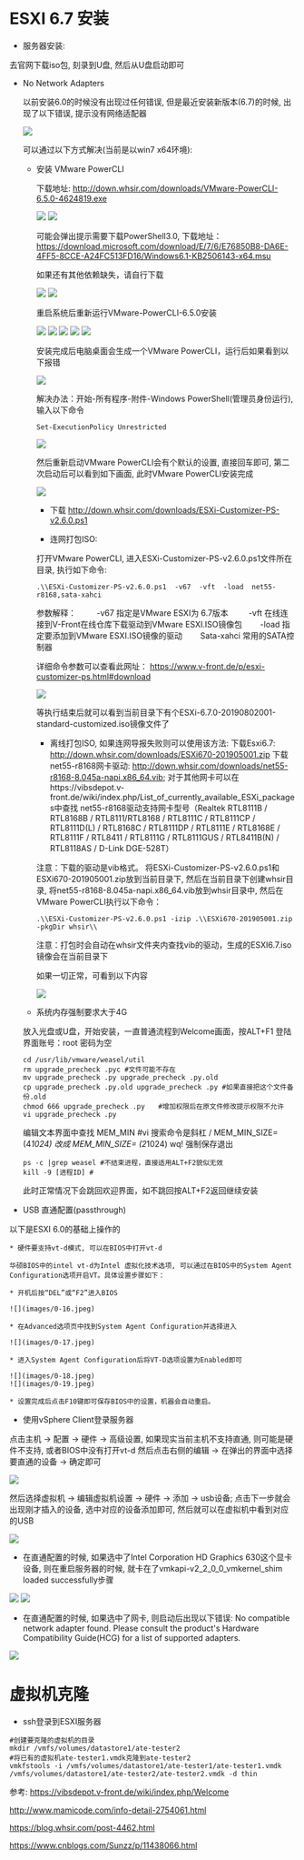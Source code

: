 # ESXI 6.7 安装

- 服务器安装:

去官网下载iso包, 刻录到U盘, 然后从U盘启动即可

  * No Network Adapters

	以前安装6.0的时候没有出现过任何错误, 但是最近安装新版本(6.7)的时候, 出现了以下错误, 提示没有网络适配器

	![](images/0-1.jpeg)

	可以通过以下方式解决(当前是以win7 x64环境):

      + 安装 VMware PowerCLI

        下载地址: http://down.whsir.com/downloads/VMware-PowerCLI-6.5.0-4624819.exe
        
		![](images/0-2.jpeg)
        ![](images/0-3.jpeg)

        可能会弹出提示需要下载PowerShell3.0, 下载地址：https://download.microsoft.com/download/E/7/6/E76850B8-DA6E-4FF5-8CCE-A24FC513FD16/Windows6.1-KB2506143-x64.msu

        如果还有其他依赖缺失，请自行下载

        ![](images/0-4.jpeg)
        ![](images/0-5.jpeg)

        重启系统后重新运行VMware-PowerCLI-6.5.0安装

        ![](images/0-6.jpeg)
        ![](images/0-7.jpeg)
        ![](images/0-8.jpeg)
        ![](images/0-9.jpeg)
        ![](images/0-10.jpeg)

        安装完成后电脑桌面会生成一个VMware PowerCLI，运行后如果看到以下报错

        ![](images/0-11.jpeg)

        解决办法：开始-所有程序-附件-Windows PowerShell(管理员身份运行), 输入以下命令
        ```Shell
        Set-ExecutionPolicy Unrestricted
        ```

        ![](images/0-11.jpeg)

        然后重新启动VMware PowerCLI会有个默认的设置, 直接回车即可, 第二次启动后可以看到如下画面, 此时VMware PowerCLI安装完成
        
		![](images/0-13.jpeg)

        + 下载 http://down.whsir.com/downloads/ESXi-Customizer-PS-v2.6.0.ps1

        + 连网打包ISO:

        打开VMware PowerCLI, 进入ESXi-Customizer-PS-v2.6.0.ps1文件所在目录, 执行如下命令:
        ```Shell
        .\\ESXi-Customizer-PS-v2.6.0.ps1  -v67  -vft  -load  net55-r8168,sata-xahci
        ```
        参数解释：
    　　  -v67    指定是VMware ESXI为 6.7版本
    　　  -vft      在线连接到V-Front在线仓库下载驱动到VMware ESXI.ISO镜像包
      　　-load   指定要添加到VMware ESXI.ISO镜像的驱动
      　　Sata-xahci   常用的SATA控制器
    
        详细命令参数可以查看此网址： https://www.v-front.de/p/esxi-customizer-ps.html#download
        
		![](images/0-14.jpeg)

        等执行结束后就可以看到当前目录下有个ESXi-6.7.0-20190802001-standard-customized.iso镜像文件了

        + 离线打包ISO, 如果连网导报失败则可以使用该方法:
        下载Esxi6.7: http://down.whsir.com/downloads/ESXi670-201905001.zip
        下载net55-r8168网卡驱动: http://down.whsir.com/downloads/net55-r8168-8.045a-napi.x86_64.vib; 对于其他网卡可以在https://vibsdepot.v-front.de/wiki/index.php/List_of_currently_available_ESXi_packages中查找
        net55-r8168驱动支持网卡型号（Realtek RTL8111B / RTL8168B / RTL8111/RTL8168 / RTL8111C / RTL8111CP / RTL8111D(L) / RTL8168C / RTL8111DP / RTL8111E / RTL8168E / RTL8111F / RTL8411 / RTL8111G / RTL8111GUS / RTL8411B(N) / RTL8118AS / D-Link DGE-528T）
        
        注意：下载的驱动是vib格式。
        将ESXi-Customizer-PS-v2.6.0.ps1和ESXi670-201905001.zip放到当前目录下, 然后在当前目录下创建whsir目录, 将net55-r8168-8.045a-napi.x86_64.vib放到whsir目录中, 然后在VMware PowerCLI执行以下命令：
        ```Shell
        .\\ESXi-Customizer-PS-v2.6.0.ps1 -izip .\\ESXi670-201905001.zip -pkgDir whsir\\
        ```

        注意：打包时会自动在whsir文件夹内查找vib的驱动，生成的ESXI6.7.iso镜像会在当前目录下

        如果一切正常，可看到以下内容
        
		![](images/0-15.jpeg)

    * 系统内存强制要求大于4G

    放入光盘或U盘，开始安装，一直普通流程到Welcome画面，按ALT+F1
    登陆界面账号：root 密码为空
    ```Shell
    cd /usr/lib/vmware/weasel/util
    rm upgrade_precheck .pyc #文件可能不存在
    mv upgrade_precheck .py upgrade_precheck .py.old
    cp upgrade_precheck .py.old upgrade_precheck .py #如果直接把这个文件备份.old
    chmod 666 upgrade_precheck .py　　#增加权限后在原文件修改提示权限不允许
    vi upgrade_precheck .py
    ```
    编辑文本界面中查找 MEM_MIN #vi 搜索命令是斜杠 /
    MEM_MIN_SIZE= (4*1024) 改成 MEM_MIN_SIZE= (2*1024)
    wq! 强制保存退出
    ```Shell
    ps -c |grep weasel #不结束进程，直接适用ALT+F2貌似无效
    kill -9 [进程ID] #
    ```
    此时正常情况下会跳回欢迎界面，如不跳回按ALT+F2返回继续安装

- USB 直通配置(passthrough)

以下是ESXI 6.0的基础上操作的

    * 硬件要支持vt-d模式, 可以在BIOS中打开vt-d

    华硕BIOS中的intel vt-d为Intel 虚拟化技术选项, 可以通过在BIOS中的System Agent Configuration选项开启VT。具体设置步骤如下：

    * 开机后按“DEL”或“F2”进入BIOS
    
    ![](images/0-16.jpeg)
    
    * 在Advanced选项页中找到System Agent Configuration并选择进入
    
    ![](images/0-17.jpeg)
    
    * 进入System Agent Configuration后将VT-D选项设置为Enabled即可
    
    ![](images/0-18.jpeg)
    ![](images/0-19.jpeg)

    * 设置完成后点击F10键即可保存BIOS中的设置，机器会自动重启。
    
- 使用vSphere Client登录服务器

点击主机 -> 配置 -> 硬件 -> 高级设置, 如果现实当前主机不支持直通, 则可能是硬件不支持, 或者BIOS中没有打开vt-d
然后点击右侧的编辑 -> 在弹出的界面中选择要直通的设备 -> 确定即可

![](images/0-20.jpeg)

然后选择虚拟机 -> 编辑虚拟机设置 -> 硬件 -> 添加 -> usb设备; 点击下一步就会出现刚才插入的设备, 选中对应的设备添加即可, 然后就可以在虚拟机中看到对应的USB

![](images/0-21.jpeg)

- 在直通配置的时候, 如果选中了Intel Corporation HD Graphics 630这个显卡设备, 则在重启服务器的时候, 就卡在了vmkapi-v2_2_0_0_vmkernel_shim loaded successfully步骤

![](images/0-22.jpeg)
![](images/0-23.jpeg)

- 在直通配置的时候, 如果选中了网卡, 则启动后出现以下错误: No compatible network adapter found. Please consult the product's Hardware Compatibility Guide(HCG) for a list of supported adapters.

![](images/0-24.jpeg)

# 虚拟机克隆

- ssh登录到ESXI服务器

```Shell
#创建要克隆的虚拟机的目录
mkdir /vmfs/volumes/datastore1/ate-tester2
#将已有的虚拟机ate-tester1.vmdk克隆到ate-tester2
vmkfstools -i /vmfs/volumes/datastore1/ate-tester1/ate-tester1.vmdk /vmfs/volumes/datastore1/ate-tester2/ate-tester2.vmdk -d thin
```

参考:
https://vibsdepot.v-front.de/wiki/index.php/Welcome

http://www.mamicode.com/info-detail-2754061.html

https://blog.whsir.com/post-4462.html

https://www.cnblogs.com/Sunzz/p/11438066.html

